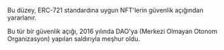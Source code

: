 Bu düzey, ERC-721 standardına uygun NFT'lerin güvenlik açığından yararlanır.

Bu tür bir güvenlik açığı, 2016 yılında DAO'ya (Merkezi Olmayan Otonom Organizasyon) yapılan saldırıyla meşhur oldu.
